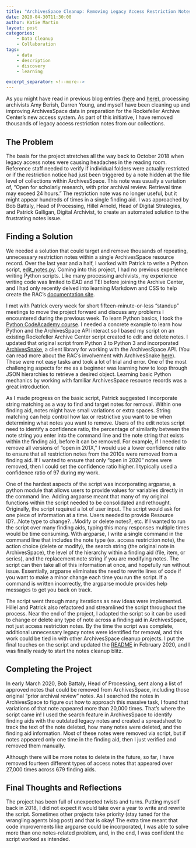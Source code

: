 ```yaml
---
title: "ArchivesSpace Cleanup: Removing Legacy Access Restriction Notes"
date: 2020-04-30T11:30:00
author: Katie Martin
layout: post
categories:
    - Data Cleanup
    - Collaboration
tags:
    - data
    - description
    - discovery
    - learning

excerpt_separator: <!--more-->
---
```


As you might have read in previous blog entries ([here](https://blog.rockarch.org/archivesspace-clean-up-an-outline) and [here](https://blog.rockarch.org/archivesspace-cleanup-dates)), processing archivists Amy Berish, Darren Young, and myself have been cleaning up and improving ArchivesSpace data in preparation for the Rockefeller Archive Center’s new access system. As part of this initiative, I have removed thousands of legacy access restriction notes from our collections.

 <!--more-->

## The Problem

The basis for the project stretches all the way back to October 2018 when legacy access notes were causing headaches in the reading room. Reference staff needed to verify if individual folders were actually restricted or if the restriction notice had just been triggered by a note hidden at the file level of collections within ArchivesSpace. This note was usually a variation of, “Open for scholarly research, with prior archival review. Retrieval time may exceed 24 hours.” The restriction note was no longer useful, but it might appear hundreds of times in a single finding aid. I was approached by Bob Battaly, Head of Processing, Hillel Arnold, Head of Digital Strategies, and Patrick Galligan, Digital Archivist, to create an automated solution to the frustrating notes issue.

## Finding a Solution

We needed a solution that could target and remove thousands of repeating, unnecessary restriction notes within a single ArchivesSpace resource record. Over the last year and a half, I worked with Patrick to write a Python script, [edit_notes.py](https://github.com/RockefellerArchiveCenter/scripts/blob/master/archivessnake/edit_notes.py). Coming into this project, I had no previous experience writing Python scripts. Like many processing archivists, my experience writing code was limited to EAD and TEI before joining the Archive Center, and I had only recently delved into learning Markdown and CSS to help create the RAC’s [documentation site](https://docs.rockarch.org/).

I met with Patrick every week for short fifteen-minute-or-less “standup” meetings to move the project forward and discuss any problems I encountered during the previous week. To learn Python basics, I took the [Python CodeAcademy course](https://www.codecademy.com/learn/learn-python-3). I needed a concrete example to learn how Python and the ArchivesSpace API interact so I based my script on an existing Rockefeller Archive Center script created to edit and delete notes. I updated that original script from Python 2 to Python 3 and incorporated [ArchivesSnake](https://github.com/archivesspace-labs/ArchivesSnake), a client library for working with the ArchivesSpace API. (You can read more about the RAC’s involvement with ArchivesSnake [here](https://blog.rockarch.org/hatching-archivessnake)). These were not easy tasks and took a lot of trial and error. One of the most challenging aspects for me as a beginner was learning how to loop through JSON hierarchies to retrieve a desired object. Learning basic Python mechanics by working with familiar ArchivesSpace resource records was a great introduction.

As I made progress on the basic script, Patrick suggested I incorporate string matching as a way to find and target notes for removal. Within one finding aid, notes might have small variations or extra spaces. String matching can help control how lax or restrictive you want to be when determining what notes you want to remove. Users of the edit notes script need to identify a confidence ratio, the percentage of similarity between the note string you enter into the command line and the note string that exists within the finding aid, before it can be removed. For example, if I needed to remove all versions of “open in 201X,” I would use a lower confidence ratio to ensure that all restriction notes from the 2010s were removed from a finding aid. If I wanted to ensure that only “open in 2020” notes were removed, then I could set the confidence ratio higher. I typically used a confidence ratio of 97 during my work.

One of the hardest aspects of the script was incorporating argparse, a python module that allows users to provide values for variables directly in the command line. Adding argparse meant that many of my original functions within the script needed to be consolidated and rethought. Originally, the script required a lot of user input. The script would ask for one piece of information at a time. Users needed to provide Resource ID?...Note type to change?...Modify or delete notes?, etc. If I wanted to run the script over many finding aids, typing this many responses multiple times would be time consuming. With argparse, I write a single command in the command line that includes the note type (ex. access restriction note), the action choice (delete or modify), the search string (the original note in ArchivesSpace), the level of the hierarchy within a finding aid (file, item, or series), and the replacement note string if you are modifying notes. The script can then take all of this information at once, and hopefully run without issue. Essentially, argparse eliminates the need to rewrite lines of code if you want to make a minor change each time you run the script. If a command is written incorrectly, the argparse module provides help messages to get you back on track.

The script went through many iterations as new ideas were implemented. Hillel and Patrick also refactored and streamlined the script throughout the process. Near the end of the project, I adapted the script so it can be used to change or delete any type of note across a finding aid in ArchivesSpace, not just access restriction notes. By the time the script was complete, additional unnecessary legacy notes were identified for removal, and this work could be tied in with other ArchivesSpace cleanup projects. I put the final touches on the script and updated the [README](https://github.com/RockefellerArchiveCenter/scripts/tree/master/archivessnake#edit_notes) in February 2020, and I was finally ready to start the notes cleanup blitz.

## Completing the Project

In early March 2020, Bob Battaly, Head of Processing, sent along a list of approved notes that could be removed from ArchivesSpace, including those original “prior archival review” notes. As I searched the notes in ArchivesSpace to figure out how to approach this massive task, I found that variations of that note appeared more than 20,000 times. That’s where the script came in! I used the search feature in ArchivesSpace to identify finding aids with the outdated legacy notes and created a spreadsheet to track the text of the note deleted, how many notes were deleted, and the finding aid information. Most of these notes were removed via script, but if notes appeared only one time in the finding aid, then I just verified and removed them manually.

Although there will be more notes to delete in the future, so far, I have removed fourteen different types of access notes that appeared over 27,000 times across 679 finding aids.

## Final Thoughts and Reflections

The project has been full of unexpected twists and turns. Putting myself back in 2018, I did not expect it would take over a year to write and rewrite the script. Sometimes other projects take priority (stay tuned for the wrangling agents blog post) and that is okay! The extra time meant that code improvements like argparse could be incorporated, I was able to solve more than one notes-related problem, and, in the end, I was confident the script worked as intended.
